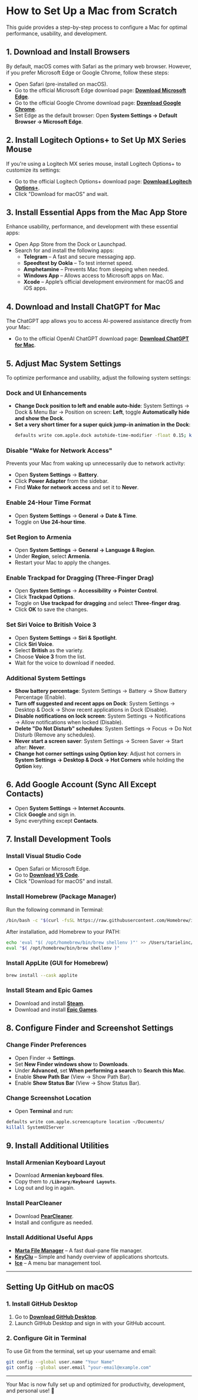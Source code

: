 # How to Set Up a Mac from Scratch

This guide provides a step-by-step process to configure a Mac for optimal performance, usability, and development.

## 1. Download and Install Browsers
By default, macOS comes with Safari as the primary web browser. However, if you prefer Microsoft Edge or Google Chrome, follow these steps:

- Open Safari (pre-installed on macOS).
- Go to the official Microsoft Edge download page: **[Download Microsoft Edge](https://www.microsoft.com/edge)**.
- Go to the official Google Chrome download page: **[Download Google Chrome](https://www.google.com/intl/en/chrome/)**.
- Set Edge as the default browser: Open **System Settings → Default Browser → Microsoft Edge**.

## 2. Install Logitech Options+ to Set Up MX Series Mouse
If you're using a Logitech MX series mouse, install Logitech Options+ to customize its settings:

- Go to the official Logitech Options+ download page: **[Download Logitech Options+](https://www.logitech.com/en-us/setup/mxsetup.html)**.
- Click "Download for macOS" and wait.

## 3. Install Essential Apps from the Mac App Store
Enhance usability, performance, and development with these essential apps:

- Open App Store from the Dock or Launchpad.
- Search for and install the following apps:
  - **Telegram** – A fast and secure messaging app.
  - **Speedtest by Ookla** – To test internet speed.
  - **Amphetamine** – Prevents Mac from sleeping when needed.
  - **Windows App** – Allows access to Microsoft apps on Mac.
  - **Xcode** – Apple’s official development environment for macOS and iOS apps.

## 4. Download and Install ChatGPT for Mac
The ChatGPT app allows you to access AI-powered assistance directly from your Mac:

- Go to the official OpenAI ChatGPT download page: **[Download ChatGPT for Mac](https://openai.com/blog/chatgpt-apps)**.

## 5. Adjust Mac System Settings

To optimize performance and usability, adjust the following system settings:

### Dock and UI Enhancements
- **Change Dock position to left and enable auto-hide**: System Settings → Dock & Menu Bar → Position on screen: **Left**, toggle **Automatically hide and show the Dock**.
- **Set a very short timer for a super quick jump-in animation in the Dock**:
  ```sh
  defaults write com.apple.dock autohide-time-modifier -float 0.15; killall Dock
  ```

### Disable "Wake for Network Access"
Prevents your Mac from waking up unnecessarily due to network activity:

- Open **System Settings** → **Battery**.
- Click **Power Adapter** from the sidebar.
- Find **Wake for network access** and set it to **Never**.

### Enable 24-Hour Time Format

- Open **System Settings** → **General → Date & Time**.
- Toggle on **Use 24-hour time**.

### Set Region to Armenia

- Open **System Settings** → **General → Language & Region**.
- Under **Region**, select **Armenia**.
- Restart your Mac to apply the changes.

### Enable Trackpad for Dragging (Three-Finger Drag)

- Open **System Settings** → **Accessibility → Pointer Control**.
- Click **Trackpad Options**.
- Toggle on **Use trackpad for dragging** and select **Three-finger drag**.
- Click **OK** to save the changes.

### Set Siri Voice to British Voice 3

- Open **System Settings** → **Siri & Spotlight**.
- Click **Siri Voice**.
- Select **British** as the variety.
- Choose **Voice 3** from the list.
- Wait for the voice to download if needed.

### Additional System Settings

- **Show battery percentage**: System Settings → Battery → Show Battery Percentage (Enable).
- **Turn off suggested and recent apps on Dock**: System Settings → Desktop & Dock → Show recent applications in Dock (Disable).
- **Disable notifications on lock screen**: System Settings → Notifications → Allow notifications when locked (Disable).
- **Delete "Do Not Disturb" schedules**: System Settings → Focus → Do Not Disturb (Remove any schedules).
- **Never start a screen saver**: System Settings → Screen Saver → Start after: **Never**.
- **Change hot corner settings using Option key**: Adjust hot corners in **System Settings → Desktop & Dock → Hot Corners** while holding the **Option** key.

## 6. Add Google Account (Sync All Except Contacts)

- Open **System Settings** → **Internet Accounts**.
- Click **Google** and sign in.
- Sync everything except **Contacts**.

## 7. Install Development Tools

### Install Visual Studio Code

- Open Safari or Microsoft Edge.
- Go to **[Download VS Code](https://code.visualstudio.com/Download)**.
- Click "Download for macOS" and install.

### Install Homebrew (Package Manager)

Run the following command in Terminal:

```sh
/bin/bash -c "$(curl -fsSL https://raw.githubusercontent.com/Homebrew/install/HEAD/install.sh)"
```

After installation, add Homebrew to your PATH:

```sh
echo 'eval "$( /opt/homebrew/bin/brew shellenv )"' >> /Users/tarielinc/.zprofile
eval "$( /opt/homebrew/bin/brew shellenv )"
```

### Install AppLite (GUI for Homebrew)

```sh
brew install --cask applite
```

### Install Steam and Epic Games

- Download and install **[Steam](https://store.steampowered.com/about/)**.
- Download and install **[Epic Games](https://www.epicgames.com/store/en-US/)**.

## 8. Configure Finder and Screenshot Settings

### Change Finder Preferences

- Open Finder → **Settings**.
- Set **New Finder windows show** to **Downloads**.
- Under **Advanced**, set **When performing a search** to **Search this Mac**.
- Enable **Show Path Bar** (View → Show Path Bar).
- Enable **Show Status Bar** (View → Show Status Bar).

### Change Screenshot Location

- Open **Terminal** and run:

```sh
defaults write com.apple.screencapture location ~/Documents/
killall SystemUIServer
```

## 9. Install Additional Utilities

### Install Armenian Keyboard Layout

- Download **Armenian keyboard files**.
- Copy them to **`/Library/Keyboard Layouts`**.
- Log out and log in again.

### Install PearCleaner

- Download **[PearCleaner](https://github.com/alienator88/Pearcleaner/releases)**.
- Install and configure as needed.

### Install Additional Useful Apps

- **[Marta File Manager](https://marta.sh/)** – A fast dual-pane file manager.
- **[KeyClu](https://sergii.tatarenkov.name/keyclu/support/)** – Simple and handy overview of applications shortcuts.
- **[Ice](https://github.com/jordanbaird/Ice)** – A menu bar management tool.

---

## Setting Up GitHub on macOS

### 1. Install GitHub Desktop

1. Go to **[Download GitHub Desktop](https://desktop.github.com/)**.
2. Launch GitHub Desktop and sign in with your GitHub account.

### 2. Configure Git in Terminal

To use Git from the terminal, set up your username and email:

```sh
git config --global user.name "Your Name"
git config --global user.email "your-email@example.com"
```

---

Your Mac is now fully set up and optimized for productivity, development, and personal use! 🚀
